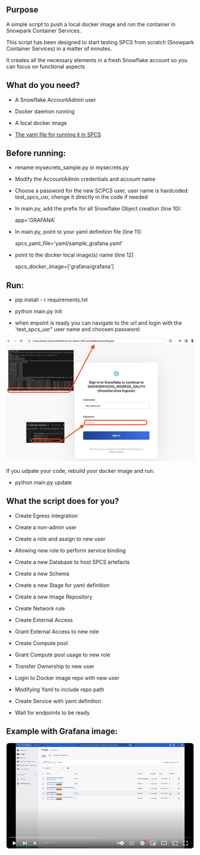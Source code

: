 ## Purpose

A simple script to push a local docker image and run the container in Snowpark Container Services.

This script has been designed to start testing SPCS from scratch (Snowpark Container Services) in a matter of minutes.

It creates all the necessary elements in a fresh Snowflake account so you can focus on functional aspects

## What do you need?

- A Snowflake AccountAdmin user

- Docker daemon running

- A local docker image

- [The yaml file for running it in SPCS](https://docs.snowflake.com/en/developer-guide/snowpark-container-services/specification-reference)

  

## Before running:

- rename mysecrets_sample.py in mysecrets.py

- Modify the AccountAdmin credentials and account name

- Choose a password for the new SCPCS user, user name is hardcoded: test_spcs_usr, chenge it directly in the code if needed

- In main.py, add the prefix for all Snowflake Object creation (line 10):

    app='GRAFANA'

- In main.py, point to your yaml definition file (line 11):

    spcs_yaml_file='yaml/sample_grafana.yaml'

- point to the docker local image(s) name (line 12)

    spcs_docker_image=['grafana/grafana']

  

## Run:

- pip install - r requirements.txt

- python main.py init 

- when enpoint is ready you can navigate to the url and login with the 'test_spcs_usr" user name and choosen password:

![](img/sc1.png)

If you udpate your code, rebuild your docker image and run:

- python main.py update 

## What the script does for you?

- Create Egress integration

- Create a non-admin user

- Create a role and assign to new user

- Allowing new role to perform service binding

- Create a new Database to host SPCS artefacts

- Create a new Schema

- Create a new Stage for yaml definition

- Create a new Image Repository

- Create Network rule

- Create External Access

- Grant External Access to new role

- Create Compute pool

- Grant Compute pool usage to new role

- Transfer Ownership to new user

- Login to Docker image repo with new user

- Modifying Yaml to include repo path

- Create Service with yaml definition

- Wait for endpoints to be ready

## Example with Grafana image:

[![IMAGE ALT TEXT HERE](img/sc2.png)](https://www.youtube.com/watch?v=uPglNirhaxs)
